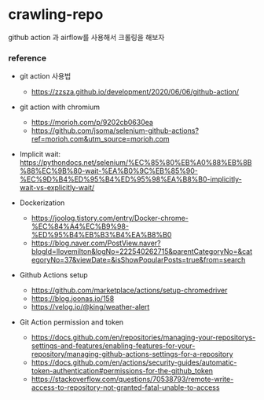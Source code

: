 # crawling-repo
github action 과 airflow를 사용해서 크롤링을 해보자

### reference
- git action 사용법
    - https://zzsza.github.io/development/2020/06/06/github-action/
    
- git action with chromium
    - https://morioh.com/p/9202cb0630ea
    - https://github.com/jsoma/selenium-github-actions?ref=morioh.com&utm_source=morioh.com


- Implicit wait: https://pythondocs.net/selenium/%EC%85%80%EB%A0%88%EB%8B%88%EC%9B%80-wait-%EA%B0%9C%EB%85%90-%EC%9D%B4%ED%95%B4%ED%95%98%EA%B8%B0-implicitly-wait-vs-explicitly-wait/

- Dockerization
    - https://joolog.tistory.com/entry/Docker-chrome-%EC%84%A4%EC%B9%98-%ED%95%B4%EB%B3%B4%EA%B8%B0
    - https://blog.naver.com/PostView.naver?blogId=llovemilton&logNo=222540262715&parentCategoryNo=&categoryNo=37&viewDate=&isShowPopularPosts=true&from=search

- Github Actions setup
    - https://github.com/marketplace/actions/setup-chromedriver
    - https://blog.joonas.io/158
    - https://velog.io/@king/weather-alert

- Git Action permission and token
    - https://docs.github.com/en/repositories/managing-your-repositorys-settings-and-features/enabling-features-for-your-repository/managing-github-actions-settings-for-a-repository
    - https://docs.github.com/en/actions/security-guides/automatic-token-authentication#permissions-for-the-github_token
    - https://stackoverflow.com/questions/70538793/remote-write-access-to-repository-not-granted-fatal-unable-to-access